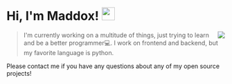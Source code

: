 # Hi, I'm Maddox! <img src="https://i.pinimg.com/originals/51/9e/77/519e779362616ecd777613ee6ee5bad4.gif" height="30px"/> <!-- cool duck -->
<a href="https://github.com/maddox05"><img src="https://github-readme-stats.vercel.app/api?username=maddox05&theme=graywhite&show_icons=true" align="right"/></a>

<!---<a href="https://github.com/maddox05"><img src="https://github-readme-stats.vercel.app/api/top-langs/?username=maddox05&langs_count=8&theme=graywhite" align="right"/></a> --->
> I'm currently working on a multitude of things, just trying to learn and be a better programmer💻. I work on frontend and backend, but my favorite language is python.

Please contact me if you have any questions about any of my open source projects!
